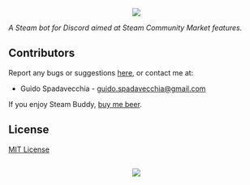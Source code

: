 <p align="center">
  <img src="https://github.com/guidospadavecchia/SteamBuddy/blob/master/resources/images/sb-logo-title.png">
</p>
<i>A Steam bot for Discord aimed at Steam Community Market features.</i>

## Contributors
Report any bugs or suggestions [here](https://github.com/guidospadavecchia/SteamBuddy/issues), or contact me at:
- Guido Spadavecchia - guido.spadavecchia@gmail.com

If you enjoy Steam Buddy, [buy me beer](https://paypal.me/guidospadavecchia).

## License
[MIT License](https://github.com/guidospadavecchia/SteamBuddy/blob/master/LICENSE)

## 
<p align="center">
  <img src="http://ForTheBadge.com/images/badges/built-with-love.svg">
</p>
